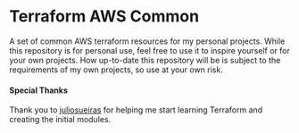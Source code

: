 # Terraform AWS Common
A set of common AWS terraform resources for my personal projects. While this repository is for personal use, feel free to use it to inspire yourself or for your own projects. How up-to-date this repository will be is subject to the requirements of my own projects, so use at your own risk.

#### Special Thanks
Thank you to [juliosueiras](https://github.com/juliosueiras) for helping me start learning Terraform and creating the initial modules.